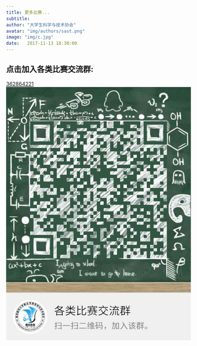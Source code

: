 ```yaml
---
title: 更多比赛...
subtitle:
author: "大学生科学与技术协会"
avatar: "img/authors/sast.png"
image: "img/c.jpg"
date:   2017-11-13 18:30:00
---
```


## 点击加入各类比赛交流群:
<a styles="color:red" href="https://jq.qq.com/?_wv=1027&k=5ty0rf5">362864221</a>
![各类比赛交流群](img/c.jpg)
